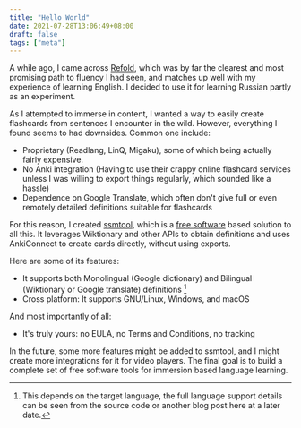 ```yaml
---
title: "Hello World"
date: 2021-07-28T13:06:49+08:00
draft: false
tags: ["meta"]
---
```

A while ago, I came across [Refold](https://refold.la), which was by far the
clearest and most promising path to fluency I had seen, and matches up well
with my experience of learning English. I decided to use it for learning
Russian partly as an experiment.

<!--more-->

As I attempted to immerse in content, I wanted a way to easily create
flashcards from sentences I encounter in the wild. However, everything I found
seems to had downsides. Common one include:
- Proprietary (Readlang, LinQ, Migaku), some of which being actually fairly expensive.
- No Anki integration (Having to use their crappy online flashcard services
  unless I was willing to export things regularly, which sounded like a hassle)
- Dependence on Google Translate, which often don't give full or even remotely
  detailed definitions suitable for flashcards

For this reason, I created
[ssmtool](https://github.com/FreeLanguageTools/ssmtool), which is a 
[free software](https://www.gnu.org/philosophy/free-sw.html) based solution to 
all this. It leverages Wiktionary and other APIs to obtain definitions and uses 
AnkiConnect to create cards directly, without using exports.

Here are some of its features:
- It supports both Monolingual (Google dictionary) and Bilingual (Wiktionary
  or Google translate) definitions [^1]
- Cross platform: It supports GNU/Linux, Windows, and macOS

And most importantly of all:
- It's truly yours: no EULA, no Terms and Conditions, no tracking

In the future, some more features might be added to ssmtool, and I might
create more integrations for it for video players. The final goal is to build
a complete set of free software tools for immersion based language learning.

[^1]: This depends on the target language, the full language support details
  can be seen from the source code or another blog post here at a later date.
